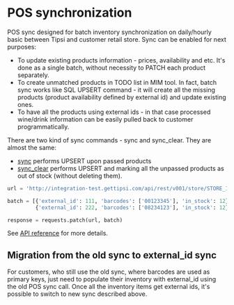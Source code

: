 # POS synchronization

POS sync designed for batch inventory synchronization on daily/hourly basic between Tipsi and customer retail store.
Sync can be enabled for next purposes:
* To update existing products information - prices, availability and etc. It's done as a single batch, without necessity to PATCH each product separately.
* To create unmatched products in TODO list in MIM tool. In fact, batch sync works like SQL UPSERT command - it will create all the missing products (product availability defined by external id) and update existing ones.
* To have all the products using external ids - in that case processed wine/drink information can be easily pulled back to customer programmatically.

There are two kind of sync commands - sync and sync_clear. They are almost the same:
* [sync](/endpoints.md#sync-inventory) performs UPSERT upon passed products
* [sync_clear](/endpoints.md#sync-inventory-with-clearing) performs UPSERT and marking all the unpassed products as out of stock (without deleting them).

```python
url = 'http://integration-test.gettipsi.com/api/rest/v001/store/STORE_ID/sync'

batch = [{'external_id': 111, 'barcodes': ['00123345'], 'in_stock': 12}, 
         {'external_id': 222, 'barcodes': ['08234123'], 'in_stock': 12}]

response = requests.patch(url, batch)
```

See [API reference](/endpoints.md#sync-inventory) for more details.

## Migration from the old sync to external_id sync

For customers, who still use the old sync, where barcodes are used as primary keys, just need to populate their inventory with external_id using the old POS sync call. Once all the inventory items get external ids, it's possible to switch to new sync described above.